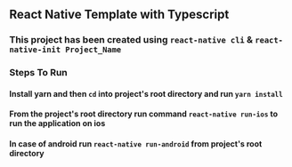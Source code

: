 ## React Native Template with Typescript

### This project has been created using `react-native cli` & `react-native-init Project_Name`

### Steps To Run

#### Install yarn and then `cd` into project's root directory and run `yarn install`

#### From the project's root directory run command `react-native run-ios` to run the application on ios

#### In case of android run `react-native run-android` from project's root directory

